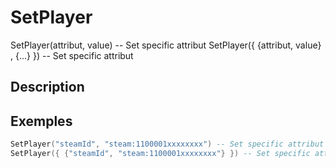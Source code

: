 # SetPlayer
SetPlayer(attribut, value) -- Set specific attribut
SetPlayer({ {attribut, value} , {...} }) -- Set specific attribut

## Description

## Exemples

```lua
SetPlayer("steamId", "steam:1100001xxxxxxxx") -- Set specific attribut
SetPlayer({ {"steamId", "steam:1100001xxxxxxxx"} }) -- Set specific attribut
```
